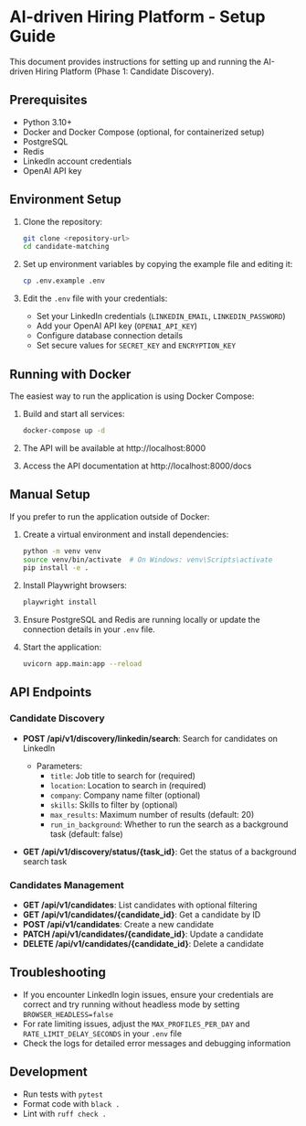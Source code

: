 # AI-driven Hiring Platform - Setup Guide

This document provides instructions for setting up and running the AI-driven Hiring Platform (Phase 1: Candidate Discovery).

## Prerequisites

- Python 3.10+
- Docker and Docker Compose (optional, for containerized setup)
- PostgreSQL
- Redis
- LinkedIn account credentials
- OpenAI API key

## Environment Setup

1. Clone the repository:
   ```bash
   git clone <repository-url>
   cd candidate-matching
   ```

2. Set up environment variables by copying the example file and editing it:
   ```bash
   cp .env.example .env
   ```

3. Edit the `.env` file with your credentials:
   - Set your LinkedIn credentials (`LINKEDIN_EMAIL`, `LINKEDIN_PASSWORD`)
   - Add your OpenAI API key (`OPENAI_API_KEY`)
   - Configure database connection details
   - Set secure values for `SECRET_KEY` and `ENCRYPTION_KEY`

## Running with Docker

The easiest way to run the application is using Docker Compose:

1. Build and start all services:
   ```bash
   docker-compose up -d
   ```

2. The API will be available at http://localhost:8000

3. Access the API documentation at http://localhost:8000/docs

## Manual Setup

If you prefer to run the application outside of Docker:

1. Create a virtual environment and install dependencies:
   ```bash
   python -m venv venv
   source venv/bin/activate  # On Windows: venv\Scripts\activate
   pip install -e .
   ```

2. Install Playwright browsers:
   ```bash
   playwright install
   ```

3. Ensure PostgreSQL and Redis are running locally or update the connection details in your `.env` file.

4. Start the application:
   ```bash
   uvicorn app.main:app --reload
   ```

## API Endpoints

### Candidate Discovery

- **POST /api/v1/discovery/linkedin/search**: Search for candidates on LinkedIn
  - Parameters:
    - `title`: Job title to search for (required)
    - `location`: Location to search in (required)
    - `company`: Company name filter (optional)
    - `skills`: Skills to filter by (optional)
    - `max_results`: Maximum number of results (default: 20)
    - `run_in_background`: Whether to run the search as a background task (default: false)

- **GET /api/v1/discovery/status/{task_id}**: Get the status of a background search task

### Candidates Management

- **GET /api/v1/candidates**: List candidates with optional filtering
- **GET /api/v1/candidates/{candidate_id}**: Get a candidate by ID
- **POST /api/v1/candidates**: Create a new candidate
- **PATCH /api/v1/candidates/{candidate_id}**: Update a candidate
- **DELETE /api/v1/candidates/{candidate_id}**: Delete a candidate

## Troubleshooting

- If you encounter LinkedIn login issues, ensure your credentials are correct and try running without headless mode by setting `BROWSER_HEADLESS=false`
- For rate limiting issues, adjust the `MAX_PROFILES_PER_DAY` and `RATE_LIMIT_DELAY_SECONDS` in your `.env` file
- Check the logs for detailed error messages and debugging information

## Development

- Run tests with `pytest`
- Format code with `black .`
- Lint with `ruff check .` 